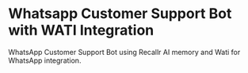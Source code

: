 # Whatsapp Customer Support Bot with WATI Integration

WhatsApp Customer Support Bot using Recallr AI memory and Wati for WhatsApp integration.
